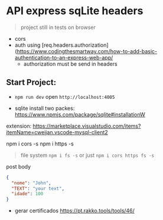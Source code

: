 # API express sqLite headers

> project still  in tests on browser

- cors
- auth using  [req.headers.authorization](https://www.codingthesmartway.com/how-to-add-basic-authentication-to-an-express-web-app/
  - authorization must be send in headers


## Start Project:
- `npm run dev` open `http://localhost:4005`

- sqlite install two packes: https://www.npmjs.com/package/sqlite#installationW

extension:
https://marketplace.visualstudio.com/items?itemName=cweijan.vscode-mysql-client2

npm i cors -s
npm i https -s

> file system
> `npm i fs -s` or just `npm i cors https fs -s`

post body

```json
{
  "nome": "John",
  "TEXT": "your text",
  "idade": 100
}
```
  
  - gerar certificados
    https://pt.rakko.tools/tools/46/



